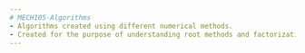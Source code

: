 ```yaml
---
# MECH105-Algorithms
- Algorithms created using different numerical methods.
- Created for the purpose of understanding root methods and factorization methods.
---
```

